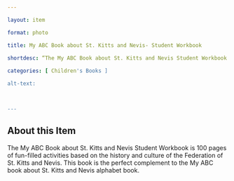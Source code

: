 ```yaml
--- 

layout: item 

format: photo 

title: My ABC Book about St. Kitts and Nevis- Student Workbook

shortdesc: “The My ABC Book about St. Kitts and Nevis Student Workbook is 100 pages of fun-filled activities based on the history and culture of the Federation of St. Kitts and Nevis.”
 
categories: [ Children's Books ]

alt-text:  

 

--- 
```


## About this Item 

The My ABC Book about St. Kitts and Nevis Student Workbook is 100 pages of fun-filled activities based on the history and culture of the Federation of St. Kitts and Nevis. This book is the perfect complement to the My ABC book about St. Kitts and Nevis alphabet book. 
